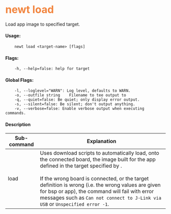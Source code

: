 ## <font color="#F2853F" style="font-size:24pt">newt load </font>

Load app image to specified target. 

#### Usage: 

```no-highlight
    newt load <target-name> [flags]
```

#### Flags:
```no-highlight
    -h, --help=false: help for target
```
#### Global Flags:
```no-highlight
    -l, --loglevel="WARN": Log level, defaults to WARN.
    -o, --outfile string    Filename to tee output to
    -q, --quiet=false: Be quiet; only display error output.
    -s, --silent=false: Be silent; don't output anything.
    -v, --verbose=false: Enable verbose output when executing commands.
```
#### Description

Sub-command  | Explanation
-------------| ------------------------
load         |  Uses download scripts to automatically load, onto the connected board, the image built for the app defined in the target specified by <target-name>. <br> <br> If the wrong board is connected, or the target definition is wrong (i.e. the wrong values are given for bsp or app), the command will fail with error messages such as `Can not connect to J-Link via USB` or `Unspecified error -1`. 